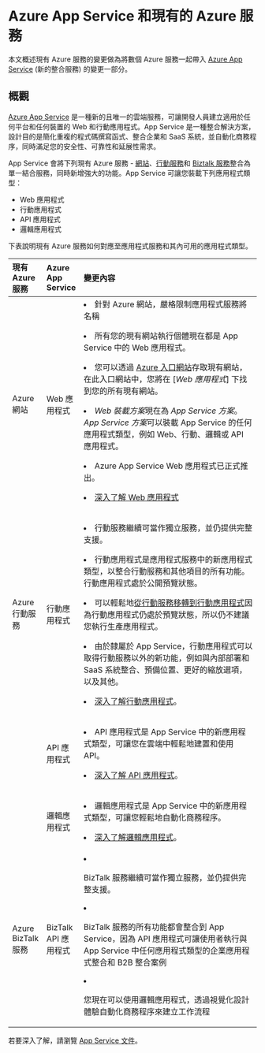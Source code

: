 <properties 
	pageTitle="Azure App Service 和它對現有 Azure 服務的影響" 
	description="說明新的 Azure App Service 和其功能如何影響 Azure 中的現有服務。" 
	authors="yochayk" 
	writer="yochayk" 
	editor="yochayk" 
	manager="nirma" 
	services="app-service\web" 
	documentationCenter=""/>

<tags 
	ms.service="app-service-web" 
	ms.workload="web" 
	ms.tgt_pltfrm="na" 
	ms.devlang="na" 
	ms.topic="article" 
	ms.date="03/24/2015" 
	ms.author="yochayk"/>


# Azure App Service 和現有的 Azure 服務

本文概述現有 Azure 服務的變更做為將數個 Azure 服務一起帶入 [Azure App Service](http://azure.microsoft.com/services/app-service/) (新的整合服務) 的變更一部分。

## 概觀 

[Azure App Service](http://azure.microsoft.com/services/app-service/) 是一種新的且唯一的雲端服務，可讓開發人員建立適用於任何平台和任何裝置的 Web 和行動應用程式。App Service 是一種整合解決方案，設計目的是簡化重複的程式碼撰寫函式、整合企業和 SaaS 系統，並自動化商務程序，同時滿足您的安全性、可靠性和延展性需求。

App Service 會將下列現有 Azure 服務 - [網站](http://azure.microsoft.com/services/websites/)、[行動服務](http://azure.microsoft.com/services/mobile-services/)和 [Biztalk 服務](http://azure.microsoft.com/services/biztalk-services/)整合為單一結合服務，同時新增強大的功能。App Service 可讓您裝載下列應用程式類型：

-   Web 應用程式
-   行動應用程式
-   API 應用程式
-   邏輯應用程式

下表說明現有 Azure 服務如何對應至應用程式服務和其內可用的應用程式類型。

<table>
<thead>
<tr class="header">
<th align="left", style="width:10%">現有 Azure 服務</th>
<th align="left", style="width:10%">Azure App Service</th>
<th align="left", style="width:80%">變更內容</th>
</tr>
</thead>
<tbody>
<tr class="odd">
<td align="left">Azure 網站</td>
<td align="left">Web 應用程式</td>
<td align="left"><li>針對 Azure 網站，嚴格限制應用程式服務將名稱
<p><li>所有您的現有網站執行個體現在都是 App Service 中的 Web 應用程式。</p>
<p><li>您可以透過 <a href="http://go.microsoft.com/fwlink/?LinkId=529715">Azure 入口網站</a>存取現有網站，在此入口網站中，您將在 [<em>Web 應用程式</em>] 下找到您的所有現有網站。</p>
<p><li><em>Web 裝載方案</em>現在為 <em>App Service 方案</em>。<em>App Service 方案</em>可以裝載 App Service 的任何應用程式類型，例如 Web、行動、邏輯或 API 應用程式。</p>
<p><li>Azure App Service Web 應用程式已正式推出。</p>
<p><li><a href="http://azure.microsoft.com/services/app-service/web/">深入了解 Web 應用程式</a></p></td>
</tr>
<tr class="even">
<td align="left">Azure 行動服務</td>
<td align="left">行動應用程式</td>
<td align="left"><p><li>行動服務繼續可當作獨立服務，並仍提供完整支援。</p>
<p><li>行動應用程式是應用程式服務中的新應用程式類型，以整合行動服務和其他項目的所有功能。行動應用程式處於公開預覽狀態。</p>
<p><li>可以輕鬆地<a href="http://azure.microsoft.com/documentation/articles/app-service-mobile-dotnet-backend-migrating-from-mobile-services-preview/">從行動服務移轉到行動應用程式</a>因為行動應用程式仍處於預覽狀態，所以仍不建議您執行生產應用程式。</p>
<p><li>由於隸屬於 App Service，行動應用程式可以取得行動服務以外的新功能，例如與內部部署和 SaaS 系統整合、預備位置、更好的縮放選項，以及其他。</p>
<p><li><a href="http://azure.microsoft.com/services/app-service/mobile/">深入了解行動應用程式</a>。</p>
</tr>
<tr class="odd">
<td align="left"></td>
<td align="left">API 應用程式</td>
<td align="left">
<p><li>API 應用程式是 App Service 中的新應用程式類型，可讓您在雲端中輕鬆地建置和使用 API。</p>
<p><li><a href="http://azure.microsoft.com/services/app-service/api/">深入了解 API 應用程式</a>。</p></td>
</tr>
<tr class="even">
<td align="left"></td>
<td align="left">邏輯應用程式</td>
<td align="left">
<p><li>邏輯應用程式是 App Service 中的新應用程式類型，可讓您輕鬆地自動化商務程序。</p>
<p><li><a href="http://azure.microsoft.com/services/app-service/logic/">深入了解邏輯應用程式</a>。</p></td>
</tr>
<tr class="odd">
<td align="left">Azure BizTalk 服務</td>
<td align="left">BizTalk API 應用程式</td>
<td align="left">
<li><p>BizTalk 服務繼續可當作獨立服務，並仍提供完整支援。</p>
<li><p>BizTalk 服務的所有功能都會整合到 App Service，因為 API 應用程式可讓使用者執行與 App Service 中任何應用程式類型的企業應用程式整合和 B2B 整合案例</p>
<li><p>您現在可以使用邏輯應用程式，透過視覺化設計體驗自動化商務程序來建立工作流程</p></td>
</tr>
</tbody>
</table>

若要深入了解，請瀏覽 [App Service 文件](http://azure.microsoft.com/documentation/services/app-service/)。
 

<!---HONumber=62-->